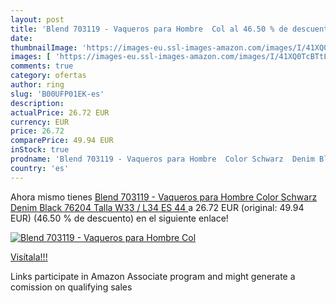 ```yaml
---
layout: post
title: 'Blend 703119 - Vaqueros para Hombre  Col al 46.50 % de descuento'
date: 
thumbnailImage: 'https://images-eu.ssl-images-amazon.com/images/I/41XQ0TcBTtL._SL200_.jpg'
images: [ 'https://images-eu.ssl-images-amazon.com/images/I/41XQ0TcBTtL._SL200_.jpg' ]
comments: true
category: ofertas
author: ring
slug: 'B00UFP01EK-es'
description:
actualPrice: 26.72 EUR
currency: EUR
price: 26.72
comparePrice: 49.94 EUR
inStock: true
prodname: 'Blend 703119 - Vaqueros para Hombre  Color Schwarz  Denim Black 76204   Talla W33 / L34  ES 44 '
country: 'es'
---
```


Ahora mismo tienes [Blend 703119 - Vaqueros para Hombre  Color Schwarz  Denim Black 76204   Talla W33 / L34  ES 44 ](https://www.amazon.es/dp/B00UFP01EK/?tag=tolees-21) a 26.72 EUR (original: 49.94 EUR) (46.50 %  de descuento) en el siguiente enlace!

[![Blend 703119 - Vaqueros para Hombre  Col](https://images-eu.ssl-images-amazon.com/images/I/41XQ0TcBTtL._SL200_.jpg)](https://www.amazon.es/dp/B00UFP01EK/?tag=tolees-21)

[Visítala!!!](https://www.amazon.es/dp/B00UFP01EK/?tag=tolees-21)

Links participate in Amazon Associate program and might generate a comission on qualifying sales
